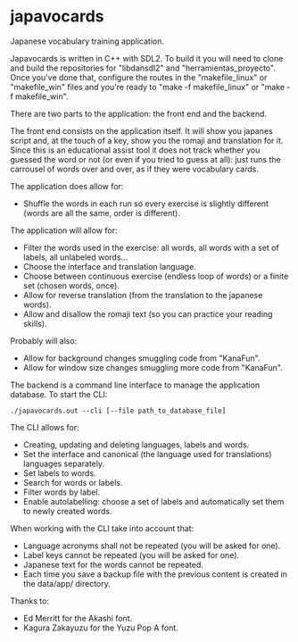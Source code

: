 # japavocards
Japanese vocabulary training application.

Japavocards is written in C++ with SDL2. To build it you will need to clone and build the repositories for "libdansdl2" and "herramientas_proyecto". Once you've done that, configure the routes in the "makefile_linux" or "makefile_win" files and you're ready to "make -f makefile_linux" or "make -f makefile_win".

There are two parts to the application: the front end and the backend.

The front end consists on the application itself. It will show you japanes script and, at the touch of a key, show you the romaji and translation for it. Since this is an educational assist tool it does not track whether you guessed the word or not (or even if you tried to guess at all): just runs the carrousel of words over and over, as if they were vocabulary cards.

The application does allow for:

- Shuffle the words in each run so every exercise is slightly different (words are all the same, order is different).

The application will allow for:

- Filter the words used in the exercise: all words, all words with a set of labels, all unlabeled words...
- Choose the interface and translation language.
- Choose between continuous exercise (endless loop of words) or a finite set (chosen words, once).
- Allow for reverse translation (from the translation to the japanese words).
- Allow and disallow the romaji text (so you can practice your reading skills).

Probably will also:

- Allow for background changes smuggling code from "KanaFun".
- Allow for window size changes smuggling more code from "KanaFun".

The backend is a command line interface to manage the application database. To start the CLI:

	./japavocards.out --cli [--file path_to_database_file]

The CLI allows for:

- Creating, updating and deleting languages, labels and words.
- Set the interface and canonical (the language used for translations) languages separately.
- Set labels to words.
- Search for words or labels.
- Filter words by label.
- Enable autolabelling: choose a set of labels and automatically set them to newly created words.

When working with the CLI take into account that:

- Language acronyms shall not be repeated (you will be asked for one).
- Label keys cannot be repeated (you will be asked for one).
- Japanese text for the words cannot be repeated.
- Each time you save a backup file with the previous content is created in the data/app/ directory.

Thanks to:

- Ed Merritt for the Akashi font.
- Kagura Zakayuzu for the Yuzu Pop A font.
